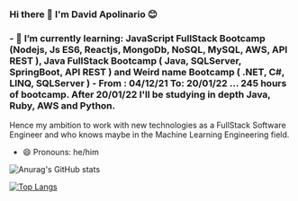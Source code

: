 ### Hi there 👋 I'm David Apolinario 😊

<h3>- 🌱 I’m currently learning: JavaScript FullStack Bootcamp (Nodejs, Js ES6, Reactjs, MongoDb, NoSQL, MySQL, AWS, API REST ), Java FullStack Bootcamp ( Java, SQLServer, SpringBoot, API REST ) and Weird name Bootcamp ( .NET, C#, LINQ, SQLServer ) -  From : 04/12/21 To: 20/01/22 ... 245 hours of bootcamp. After 20/01/22 I'll be studying in depth Java, Ruby, AWS and Python. </h3> Hence my ambition to work with new technologies as a FullStack Software Engineer and who knows maybe in the Machine Learning Engineering field.

- 😄 Pronouns: he/him


![Anurag's GitHub stats](https://github-readme-stats.vercel.app/api?username=davivers&show_icons=true&theme=panda) 



[![Top Langs](https://github-readme-stats.vercel.app/api/top-langs/?username=davivers&layout=compact&show_icons=true&theme=panda)](https://github.com/anuraghazra/github-readme-stats)
